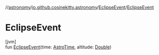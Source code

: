 //[astronomy](../../../index.md)/[io.github.cosinekitty.astronomy](../index.md)/[EclipseEvent](index.md)/[EclipseEvent](-eclipse-event.md)

# EclipseEvent

[jvm]\
fun [EclipseEvent](-eclipse-event.md)(time: [AstroTime](../-astro-time/index.md), altitude: [Double](https://kotlinlang.org/api/latest/jvm/stdlib/kotlin/-double/index.html))
